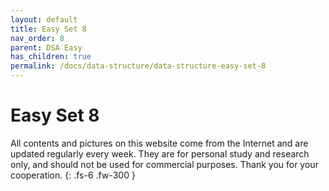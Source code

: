 ```yaml
---
layout: default
title: Easy Set 8
nav_order: 8
parent: DSA Easy
has_children: true
permalink: /docs/data-structure/data-structure-easy-set-8
---
```


# Easy Set 8

All contents and pictures on this website come from the Internet and are updated regularly every week. They are for personal study and research only, and should not be used for commercial purposes. Thank you for your cooperation.
{: .fs-6 .fw-300 }

